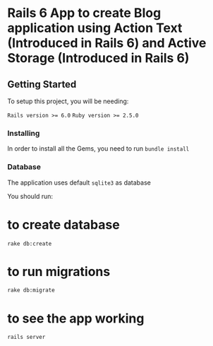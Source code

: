 # Rails 6 App to create Blog application using Action Text (Introduced in Rails 6) and Active Storage (Introduced in Rails 6)


## Getting Started

To setup this project, you will be needing:

`Rails version >= 6.0`
`Ruby version >= 2.5.0`

### Installing

In order to install all the Gems, you need to run `bundle install`

### Database 

The application uses default `sqlite3` as database

You should run:

# to create database
`rake db:create`

# to run migrations
`rake db:migrate`

# to see the app working
`rails server`